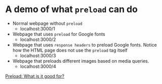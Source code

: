 # A demo of what `preload` can do
* Normal webpage without `preload`
    * localhost:3000/1
* Webpage that uses `preload` for Google fonts
    * localhost:3000/2
* Webpage that uses `response headers` to preload Google fonts. Notice how the HTML page does not use the `preload` tag itself
    * localhost:3000/3
* Webpage that preloads different images based on media queries.
    * localhost:3000/4

[Preload: What is it good for?](https://www.smashingmagazine.com/2016/02/preload-what-is-it-good-for#responsive-loading)

